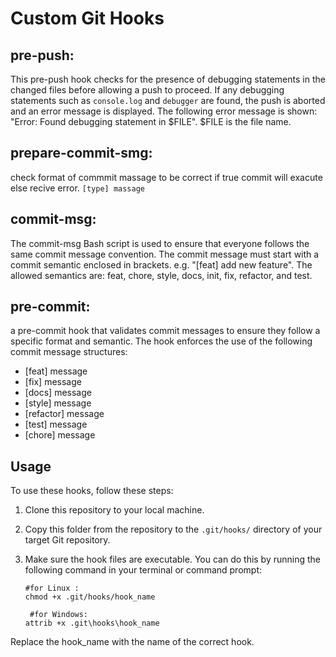 # Custom Git Hooks

## pre-push:

This pre-push hook checks for the presence of debugging statements in the changed files before allowing a push to proceed. If any debugging statements such as `console.log` and `debugger` are found, the push is aborted and an error message is displayed. The following error message is shown: "Error: Found debugging statement in $FILE". $FILE is the file name. 

## prepare-commit-smg:
check format of commmit massage to be correct if true commit will exacute else recive error.
`[type] massage`

## commit-msg:
The commit-msg Bash script is used to ensure that everyone follows the same commit message convention. The commit message must start with a commit semantic enclosed in brackets.
e.g. "[feat] add new feature". 
The allowed semantics are: feat, chore, style, docs, init, fix, refactor, and test.

## pre-commit:

a pre-commit hook that validates commit messages to ensure they follow a specific format and semantic. The hook enforces the use of the following commit message structures:

- [feat] message
- [fix] message
- [docs] message
- [style] message
- [refactor] message
- [test] message
- [chore] message

## Usage 

To use these hooks, follow these steps:

1. Clone this repository to your local machine.

2. Copy this folder from the repository to the `.git/hooks/` directory of your target Git repository.

3. Make sure the hook files are executable. You can do this by running the following command in your terminal or command prompt:

   ```shell
   #for Linux :
   chmod +x .git/hooks/hook_name

    #for Windows:
   attrib +x .git\hooks\hook_name
Replace the hook_name with the name of the correct hook.
